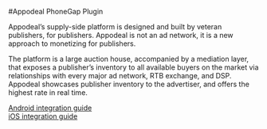#Appodeal PhoneGap Plugin

Appodeal’s supply-side platform is designed and built by veteran publishers, for publishers. Appodeal is not an ad network, it is a new approach to monetizing for publishers. 

The platform is a large auction house, accompanied by a mediation layer, that exposes a publisher’s inventory to all available buyers on the market via relationships with every major ad network, RTB exchange, and DSP. Appodeal showcases publisher inventory to the advertiser, and offers the highest rate in real time. 

[Android integration guide](http://www.appodeal.com/sdk/documentation?framework=9&full=1&platform=1) </br>
[iOS integration guide](http://www.appodeal.com/sdk/documentation?framework=9&full=1&platform=2)
